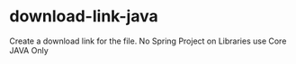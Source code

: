 # download-link-java
Create a download link for the file. No Spring Project on  Libraries use Core JAVA Only
